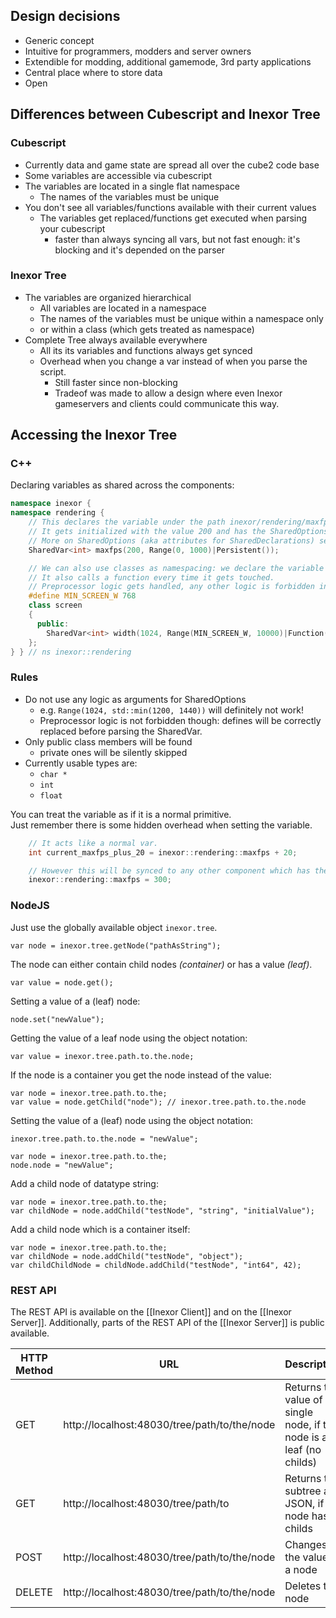## Design decisions

* Generic concept
* Intuitive for programmers, modders and server owners
* Extendible for modding, additional gamemode, 3rd party applications
* Central place where to store data
* Open

## Differences between Cubescript and Inexor Tree

### Cubescript

* Currently data and game state are spread all over the cube2 code base
* Some variables are accessible via cubescript
* The variables are located in a single flat namespace
   * The names of the variables must be unique
* You don't see all variables/functions available with their current values
   * The variables get replaced/functions get executed when parsing your cubescript
     * faster than always syncing all vars, but not fast enough: it's blocking and it's depended on the parser

### Inexor Tree

* The variables are organized hierarchical
  * All variables are located in a namespace
  * The names of the variables must be unique within a namespace only
  * or within a class (which gets treated as namespace)
* Complete Tree always available everywhere 
  * All its its variables and functions always get synced
  * Overhead when you change a var instead of when you parse the script.
    * Still faster since non-blocking
    * Tradeof was made to allow a design where even Inexor gameservers and clients could communicate this way.

## Accessing the Inexor Tree

### C++

Declaring variables as shared across the components:

```cpp
namespace inexor {
namespace rendering {
    // This declares the variable under the path inexor/rendering/maxfps.
    // It gets initialized with the value 200 and has the SharedOptions Range() and Persistent().
    // More on SharedOptions (aka attributes for SharedDeclarations) see below.
    SharedVar<int> maxfps(200, Range(0, 1000)|Persistent());

    // We can also use classes as namespacing: we declare the variable inexor/rendering/screen/width here.
    // It also calls a function every time it gets touched.
    // Preprocessor logic gets handled, any other logic is forbidden in SharedOptions argument lists (see Range(...)).
    #define MIN_SCREEN_W 768
    class screen 
    {
      public:
        SharedVar<int> width(1024, Range(MIN_SCREEN_W, 10000)|Function({log::get("global")->debug() << "changed width!"});
    };
} } // ns inexor::rendering
```

### Rules
* Do not use any logic as arguments for SharedOptions
    * e.g. `Range(1024, std::min(1200, 1440))` will definitely not work!
    * Preprocessor logic is not forbidden though: defines will be correctly replaced before parsing the SharedVar.
* Only public class members will be found
    * private ones will be silently skipped
* Currently usable types are:
    * `char *`
    * `int`
    * `float`


You can treat the variable as if it is a normal primitive.  
Just remember there is some hidden overhead when setting the variable.
```cpp
    // It acts like a normal var.
    int current_maxfps_plus_20 = inexor::rendering::maxfps + 20;

    // However this will be synced to any other component which has the tree:
    inexor::rendering::maxfps = 300;
```

### NodeJS

Just use the globally available object `inexor.tree`.

    var node = inexor.tree.getNode("pathAsString");

The node can either contain child nodes _(container)_ or has a value _(leaf)_.

    var value = node.get();

Setting a value of a (leaf) node:

    node.set("newValue");

Getting the value of a leaf node using the object notation:

    var value = inexor.tree.path.to.the.node;

If the node is a container you get the node instead of the value:

    var node = inexor.tree.path.to.the;
    var value = node.getChild("node"); // inexor.tree.path.to.the.node

Setting the value of a (leaf) node using the object notation:

    inexor.tree.path.to.the.node = "newValue";

    var node = inexor.tree.path.to.the;
    node.node = "newValue";

Add a child node of datatype string:

    var node = inexor.tree.path.to.the;
    var childNode = node.addChild("testNode", "string", "initialValue");

Add a child node which is a container itself:

    var node = inexor.tree.path.to.the;
    var childNode = node.addChild("testNode", "object");
    var childChildNode = childNode.addChild("testNode", "int64", 42);

### REST API

The REST API is available on the [[Inexor Client]] and on the [[Inexor Server]]. Additionally, parts of the REST API of the [[Inexor Server]] is public available.

| HTTP Method   | URL                                          | Description   | Result         |
| ------------- | -------------------------------------------- | ------------- | -------------- |
| GET           | http://localhost:48030/tree/path/to/the/node | Returns the value of a single node, if the node is a leaf (no childs) | value          |
| GET           | http://localhost:48030/tree/path/to          | Returns the subtree as JSON, if the node has childs | `{ the: { node: 'value' } }` |
| POST          | http://localhost:48030/tree/path/to/the/node | Changes the value of a node | - |
| DELETE        | http://localhost:48030/tree/path/to/the/node | Deletes the node              | - |
